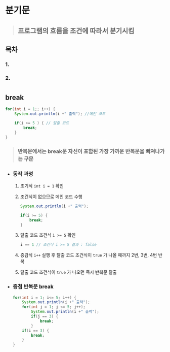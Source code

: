 # 분기문
> ## 프로그램의 흐름을 조건에 따라서 분기시킴
## 목차
### 1.
### 2.
  
#
## break
```Java
for(int i = 1;; i++) {
    System.out.println(i +" 출력"); //메인 코드

    if(i >= 5 ) { // 탈출 코드
        break;
    }
}
```
> ### 반복문에서는 break문 자신이 포함된 **가장 가까운** 반복문을 빠져나가는 구문

- ### 동작 과정  
    1. 초기식 `int i = 1` 확인

    2. 조건식이 없으므로 메인 코드 수행
        ```Java
        System.out.println(i +" 출력");

        if(i >= 5) {
            break;
        }
        ```

    3. 탈출 코드 조건식 `i >= 5` 확인
        ```Java
        i == 1 // 조건식 i >= 5 결과 : false        
        ```

    4. 증감식 `i++` 실행 후 탈출 코드 조건식이 `true` 가 나올 때까지 2번, 3번, 4번 반복

    5. 탈출 코드 조건식이 `true` 가 나오면 즉시 반복문 탈출

- ### 중첩 반복문 break
    ```Java
    for(int i = 1; i<= 5; i++) {
        System.out.println(i +" 출력");
        for(int j = 1; j <= 5; j++);
            System.out.println(i +" 출력");
            if(j == 3) {
                break;
            }
        if(i == 3) {
            break;
        }
    }
    ```


